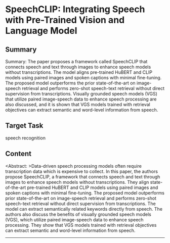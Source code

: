 # SpeechCLIP: Integrating Speech with Pre-Trained Vision and Language Model

## Summary

Summary: 
The paper proposes a framework called SpeechCLIP that connects speech and text through images to enhance speech models without transcriptions. The model aligns pre-trained HuBERT and CLIP models using paired images and spoken captions with minimal fine-tuning. The proposed model outperforms the prior state-of-the-art on image-speech retrieval and performs zero-shot speech-text retrieval without direct supervision from transcriptions. Visually grounded speech models (VGS) that utilize paired image-speech data to enhance speech processing are also discussed, and it is shown that VGS models trained with retrieval objectives can extract semantic and word-level information from speech.


## Target Task

speech recognition

## Content

<Abstract: >Data-driven speech processing models often require transcription data which is expensive to collect. In this paper, the authors propose SpeechCLIP, a framework that connects speech and text through images to enhance speech models without transcriptions. They align state-of-the-art pre-trained HuBERT and CLIP models using paired images and spoken captions with minimal fine-tuning. The proposed model outperforms prior state-of-the-art on image-speech retrieval and performs zero-shot speech-text retrieval without direct supervision from transcriptions. The model can extract semantically related keywords directly from speech. The authors also discuss the benefits of visually grounded speech models (VGS), which utilize paired image-speech data to enhance speech processing. They show that VGS models trained with retrieval objectives can extract semantic and word-level information from speech.



---


